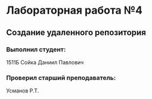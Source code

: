 # Лабораторная работа №4
## Создание удаленного репозитория
### Выполнил студент:
1511Б
Сойка Даниил Павлович
### Проверил старший преподаватель:
Усманов Р.Т.

